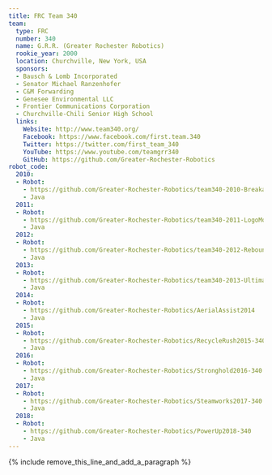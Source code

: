 ```yaml
---
title: FRC Team 340
team:
  type: FRC
  number: 340
  name: G.R.R. (Greater Rochester Robotics)
  rookie_year: 2000
  location: Churchville, New York, USA
  sponsors:
  - Bausch & Lomb Incorporated
  - Senator Michael Ranzenhofer
  - C&M Forwarding
  - Genesee Environmental LLC
  - Frontier Communications Corporation
  - Churchville-Chili Senior High School
  links:
    Website: http://www.team340.org/
    Facebook: https://www.facebook.com/first.team.340
    Twitter: https://twitter.com/first_team_340
    YouTube: https://www.youtube.com/teamgrr340
    GitHub: https://github.com/Greater-Rochester-Robotics
robot_code:
  2010:
  - Robot:
    - https://github.com/Greater-Rochester-Robotics/team340-2010-Breakaway
    - Java
  2011:
  - Robot:
    - https://github.com/Greater-Rochester-Robotics/team340-2011-LogoMotion
    - Java
  2012:
  - Robot:
    - https://github.com/Greater-Rochester-Robotics/team340-2012-ReboundRumble
    - Java
  2013:
  - Robot:
    - https://github.com/Greater-Rochester-Robotics/team340-2013-UltimateAscent
    - Java
  2014:
  - Robot:
    - https://github.com/Greater-Rochester-Robotics/AerialAssist2014
    - Java
  2015:
  - Robot:
    - https://github.com/Greater-Rochester-Robotics/RecycleRush2015-340
    - Java
  2016:
  - Robot:
    - https://github.com/Greater-Rochester-Robotics/Stronghold2016-340
    - Java
  2017:
  - Robot:
    - https://github.com/Greater-Rochester-Robotics/Steamworks2017-340
    - Java
  2018:
  - Robot:
    - https://github.com/Greater-Rochester-Robotics/PowerUp2018-340
    - Java
---
```


{% include remove_this_line_and_add_a_paragraph %}
